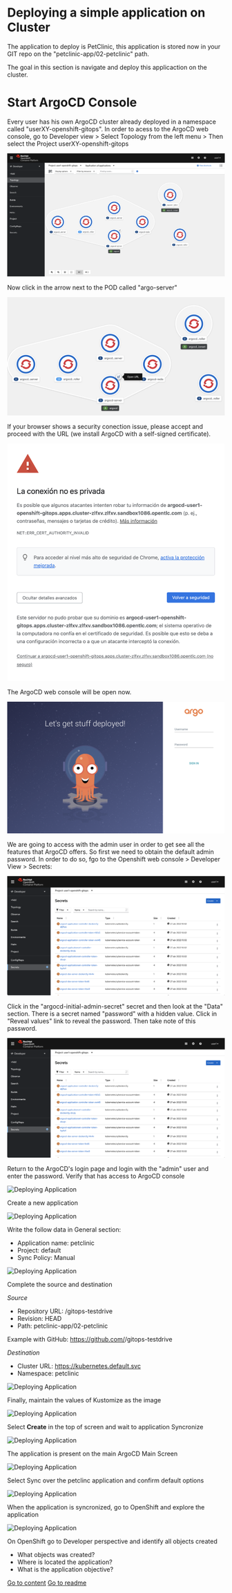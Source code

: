 # Deploying a simple application on Cluster

The application to deploy is PetClinic, this application is stored now in your GIT repo on the "petclinic-app/02-petclinic" path.

The goal in this section is navigate and deploy this applicaction on the cluster.

# Start ArgoCD Console

Every user has his own ArgoCD cluster already deployed in a namespace called "userXY-openshift-gitops". In order to acess to the ArgoCD web console, go to Developer view > Select Topology from the left menu > Then select the Project userXY-openshift-gitops

![Deploying Application](../img/installingC66.png "Deploying Application")

Now click in the arrow next to the POD called "argo-server"

![Deploying Application](../img/installingC67.png "Deploying Application")

If your browser shows a security conection issue, please accept and proceed with the URL (we install ArgoCD with a self-signed certificate).

![Deploying Application](../img/installingC68.png "Deploying Application")

The ArgoCD web console will be open now. 


![Deploying Application](../img/installingC77.png "Deploying Application")


We are going to access with the admin user in order to get see all the features that ArgoCD offers. So first we need to obtain the default admin password. In order to do so, fgo to the Openshift web console > Developer View > Secrets:

![Deploying Application](../img/installingC78.png "Deploying Application")

Click in the "argocd-initial-admin-secret" secret and then look at the "Data" section. There is a secret named "password" with a hidden value. Click in "Reveal values" link to reveal the password. Then take note of this password.

![Deploying Application](../img/installingC78.png "Deploying Application")


Return to the ArgoCD's login page and login with the "admin" user and enter the password. Verify that has access to ArgoCD console

![Deploying Application](../img/installingD3.png "Deploying Application")

Create a new application

![Deploying Application](../img/deployappsA1.png "Deploying Application")

Write the follow data in General section:

* Application name: petclinic
* Project: default
* Sync Policy: Manual

![Deploying Application](../img/deployappsA2.png "Deploying Application")

Complete the source and destination

*Source*

* Repository URL: <your-git-repo-url>/gitops-testdrive
* Revision: HEAD
* Path: petclinic-app/02-petclinic

Example with GitHub: https://github.com/<your-username>/gitops-testdrive

*Destination*

* Cluster URL: https://kubernetes.default.svc
* Namespace: petclinic

![Deploying Application](../img/deployappsA3.png "Deploying Application")

Finally, maintain the values of Kustomize as the image

![Deploying Application](../img/deployappsA4.png "Deploying Application")


Select **Create** in the top of screen and wait to application Syncronize

![Deploying Application](../img/deployappsA4.png "Deploying Application")

The application is present on the main ArgoCD Main Screen

![Deploying Application](../img/deployappsA5.png "Deploying Application")

Select Sync over the petclinc application and confirm default options

![Deploying Application](../img/deployappsA7.png "Deploying Application")

When the application is syncronized, go to OpenShift and explore the application

![Deploying Application](../img/deployappsA8.png "Deploying Application")

On OpenShift go to Developer perspective and identify all objects created

* What objects was created?
* Where is located the application?
* What is the application objective?

[Go to content](content.md)
[Go to readme](../README.md)
